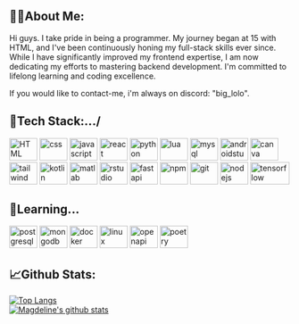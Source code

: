## 👀🌟About Me:
Hi guys.
I take pride in being a programmer. My journey began at 15 with HTML, and I've been continuously honing my full-stack skills ever since. 
While I have significantly improved my frontend expertise, I am now dedicating my efforts to mastering backend development. 
I'm committed to lifelong learning and coding excellence.

If you would like to contact-me, i'm always on discord: "big_lolo".
<div>
  
</div>



## 🚦Tech Stack:.../
<div>
  <img aling="center" alt="HTML" height="40" width="50" src="https://cdn.jsdelivr.net/gh/devicons/devicon/icons/html5/html5-original.svg" />
  <img aling="center" alt="css" height="40" width="50" src="https://cdn.jsdelivr.net/gh/devicons/devicon/icons/css3/css3-original.svg" />
  <img aling="center" alt="javascript" height="40" width="50" src="https://cdn.jsdelivr.net/gh/devicons/devicon/icons/javascript/javascript-original.svg" />
  <img aling="center" alt="react" height="40" width="50" src="https://cdn.jsdelivr.net/gh/devicons/devicon/icons/react/react-original.svg" />
  <img aling="center" alt="python" height="40" width="50" src="https://cdn.jsdelivr.net/gh/devicons/devicon/icons/python/python-original-wordmark.svg" />
  <img alt="lua" height="40" width="50" src="https://cdn.jsdelivr.net/gh/devicons/devicon@latest/icons/lua/lua-original.svg" />
  <img alt="mysql" height="40" width="50" src="https://cdn.jsdelivr.net/gh/devicons/devicon@latest/icons/mysql/mysql-original.svg" />    
  <img alt="androidstudio" height="40" width="50" src="https://cdn.jsdelivr.net/gh/devicons/devicon@latest/icons/androidstudio/androidstudio-original.svg" />
  <img alt="canva" height="40" width="50" src="https://cdn.jsdelivr.net/gh/devicons/devicon@latest/icons/canva/canva-original.svg" />
  <img alt="tailwind" height="40" width="50" src="https://cdn.jsdelivr.net/gh/devicons/devicon@latest/icons/tailwindcss/tailwindcss-original-wordmark.svg" />       
  <img aling="center" alt="kotlin" height="40" width="50" src="https://cdn.jsdelivr.net/gh/devicons/devicon/icons/kotlin/kotlin-original.svg" />
  <img alt="matlab" height="40" width="50" src="https://cdn.jsdelivr.net/gh/devicons/devicon@latest/icons/matlab/matlab-original.svg" />
  <img alt="rstudio" height="40" width="50" src="https://cdn.jsdelivr.net/gh/devicons/devicon@latest/icons/rstudio/rstudio-original.svg" />
  <img alt="fastapi" height="40" width="50" src="https://cdn.jsdelivr.net/gh/devicons/devicon@latest/icons/fastapi/fastapi-original.svg" />
  <img alt="npm" height="40" width="50" src="https://cdn.jsdelivr.net/gh/devicons/devicon@latest/icons/npm/npm-original-wordmark.svg" />
  <img alt="git" height="40" width="50" src="https://cdn.jsdelivr.net/gh/devicons/devicon@latest/icons/git/git-original-wordmark.svg" />
  <img alt="nodejs" height="40" width="50" src="https://cdn.jsdelivr.net/gh/devicons/devicon@latest/icons/nodejs/nodejs-original-wordmark.svg" />
  <img alt="tensorflow" height="40" width="70" src="https://cdn.jsdelivr.net/gh/devicons/devicon@latest/icons/tensorflow/tensorflow-original-wordmark.svg" />
          
          
          
                 
</div>
  
          

## 📙Learning...
<div>
  <img alt="postgresql" height="40" width="50" src="https://cdn.jsdelivr.net/gh/devicons/devicon@latest/icons/postgresql/postgresql-original.svg" />
  <img alt="mongodb" height="40" width="50" src="https://cdn.jsdelivr.net/gh/devicons/devicon@latest/icons/mongodb/mongodb-original.svg" />
  <img alt="docker" height="40" width="50" src="https://cdn.jsdelivr.net/gh/devicons/devicon@latest/icons/docker/docker-original.svg" />
  <img alt="linux" height="40" width="50" src="https://cdn.jsdelivr.net/gh/devicons/devicon@latest/icons/linux/linux-original.svg" />
  <img alt="openapi" height="40" width="50" src="https://cdn.jsdelivr.net/gh/devicons/devicon@latest/icons/openapi/openapi-original-wordmark.svg" />
  <img alt="poetry" height="40" width="50" src="https://cdn.jsdelivr.net/gh/devicons/devicon@latest/icons/poetry/poetry-original.svg" />
          
## 📈Github Stats:

[![Top Langs](https://github-readme-stats.vercel.app/api/top-langs/?username=Big-Lolo&layout=donut)](https://github.com/Big-Lolo/github-readme-stats)
<br>
[![Magdeline's github stats](https://github-readme-stats.vercel.app/api?username=Big-Lolo&count_private=true&show_icons=true&theme=radical&hide_rank=false)](https://github.com/Big-Lolo/github-readme-stats)

                 
  
          

  
</div>

